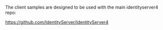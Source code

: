 The client samples are designed to be used with the main identityserver4 repo:

https://github.com/IdentityServer/IdentityServer4
 
